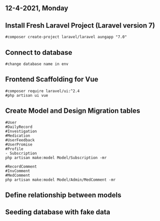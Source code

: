 ## 12-4-2021, Monday
## Install Fresh Laravel Project (Laravel version 7)
	#composer create-project laravel/laravel aungapp "7.0"

## Connect to database
	#change database name in env

## Frontend Scaffolding for Vue
	#composer require laravel/ui:^2.4
	#php artisan ui vue

## Create Model and Design Migration tables
	#User
	#DailyRecord
	#Investigation
	#Medication
	#UserFeedback
	#UserPromise
	#Profile
	- Subscription
	php artisan make:model Model/Subscription -mr
	
	#RecordComment
	#InvComment
	#MedComment
	php artisan make:model Model/Admin/MedComment -mr
	
## Define relationship between models

## Seeding database with fake data
